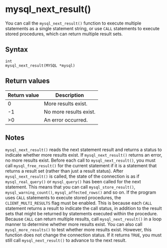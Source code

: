 mysql_next_result() 
========================================

You can call the `mysql_next_result()` function to execute multiple statements as a single statement string, or use `CALL` statements to execute stored procedures, which can return multiple result sets. 

Syntax 
---------------------------

```unknow
int
mysql_next_result(MYSQL *mysql)
```



Return values 
----------------------------------



| Return value |      Description       |
|--------------|------------------------|
| 0            | More results exist.    |
| -1           | No more results exist. |
| \>0          | An error occurred.     |



Notes 
--------------------------

`mysql_next_result()` reads the next statement result and returns a status to indicate whether more results exist. If `mysql_next_result()` returns an error, no more results exist. 
Before each call to `mysql_next_result()`, you must call `mysql_free_result()` for the current statement if it is a statement that returns a result set (rather than just a result status).
After `mysql_next_result()` is called, the state of the connection is as if `mysql_real_query()` or `mysql_query()` has been called for the next statement. This means that you can call `mysql_store_result()`, `mysql_warning_count()`, `mysql_affected_rows()` and so on.
If the program uses `CALL` statements to execute stored procedures, the `CLIENT_MULTI_RESULTS` flag must be enabled. This is because each `CALL` statement returns a result to indicate the call status, in addition to the result sets that might be returned by statements executed within the procedure. Because `CALL` can return multiple results, call `mysql_next_result()` in a loop manner to determine whether more results exist.
You can also call `mysql_more_results()` to test whether more results exist. However, this function does not change the connection status. If it returns `TRUE`, you must still call `mysql_next_result()` to advance to the next result.
